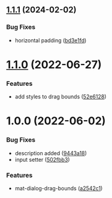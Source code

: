 ## [1.1.1](https://github.com/menelai/mat-dialog-drag-bounds/compare/v1.1.0...v1.1.1) (2024-02-02)


### Bug Fixes

* horizontal padding ([bd3e1fd](https://github.com/menelai/mat-dialog-drag-bounds/commit/bd3e1fde759da7a045d6430adc17b4e37b298c5a))

# [1.1.0](https://github.com/menelai/mat-dialog-drag-bounds/compare/v1.0.0...v1.1.0) (2022-06-27)


### Features

* add styles to drag bounds ([52e6128](https://github.com/menelai/mat-dialog-drag-bounds/commit/52e61286887119acf6a58820ca139fc8c528d7ff))

# 1.0.0 (2022-06-02)


### Bug Fixes

* description added ([9443a18](https://github.com/menelai/mat-dialog-drag-bounds/commit/9443a18ca8cf3649a5610e6ebc3e31ebe0145f20))
* input setter ([502fbb3](https://github.com/menelai/mat-dialog-drag-bounds/commit/502fbb396a1b368310c4bb1b9af097f68d95921f))


### Features

* mat-dialog-drag-bounds ([a2542c1](https://github.com/menelai/mat-dialog-drag-bounds/commit/a2542c116305a9d338ded4211444ba7027757dd1))
